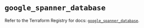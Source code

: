 # `google_spanner_database`

Refer to the Terraform Registry for docs: [`google_spanner_database`](https://registry.terraform.io/providers/hashicorp/google-beta/5.43.1/docs/resources/google_spanner_database).
